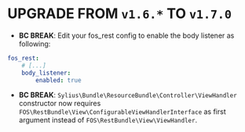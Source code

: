 # UPGRADE FROM `v1.6.*` TO `v1.7.0`

* **BC BREAK**: Edit your fos_rest config to enable the body listener as following:
```yaml
fos_rest:
    # [...]
    body_listener:
        enabled: true 
```

* **BC BREAK**: `Sylius\Bundle\ResourceBundle\Controller\ViewHandler` constructor now requires `FOS\RestBundle\View\ConfigurableViewHandlerInterface` as first argument instead of 
    `FOS\RestBundle\View\ViewHandler`.
